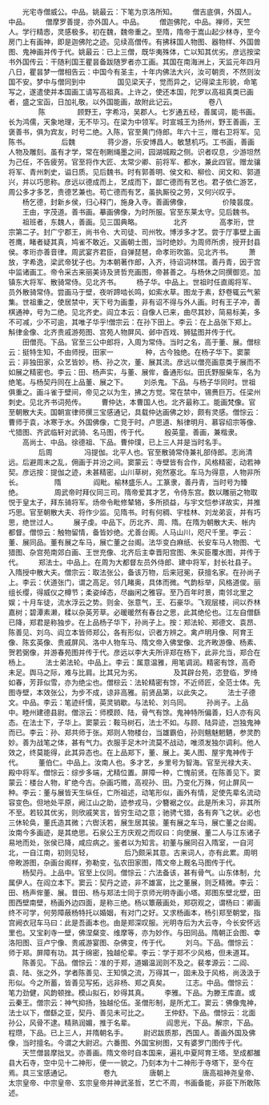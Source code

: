 <!-- { "loadSidebar": true } -->
　　光宅寺僧威公。中品。姚最云：下笔为京洛所知。
　　僧吉底俱，外国人。中品。
　　僧摩罗善提，亦外国人。中品。
　　僧迦佛陀，中品。禅师，天竺人。学行精悫，灵感极多。初在魏，魏帝重之。至隋，隋帝于嵩山起少林寺，至今房门上有画神，即是迦佛陀之迹。见续高僧传。有拂秣国人物图、器物样、外国兽图、鬼神画并传于代。姚最云：已上三僧，既华夷殊体，亡以知其优劣。彦远按梁书外国传云：干随利国王瞿昙备跋随罗者亦工画。其国在南海洲上，天监元年四月八日，瞿昙梦一僧相告云：中国今有圣主，十年内佛法大兴，汝可朝贡，不然则汝国不安。梦中与僧同到中
　　
　　国见梁天子，觉而异之，记得梁主形貌，命笔写之，遂遣使并本国画工请写高祖真。上许之，使还本国，陀罗以高祖真类已画者，盛之宝函，日加礼敬。以外国能画，故附此记云。
　　
　　卷八
　　
　　陈
　　
　　顾野王，字希冯，吴郡人。七岁通五经，善属词，能书画。长为鸿儒，天象地理，无不毕习。在梁为中领军。时宣城王为扬州，野王善画，王褒善书，俱为宾友，时号二绝。入陈，官至黄门侍郎。年六十三，赠右卫将军。见陈书。
　　
　　后魏
　　
　　蒋少游，乐安博昌人。敏慧机巧。工书画，善画人物及雕刻。虽有才学，常在剞劂绳墨之间，园湖城殿之侧。识者叹息，少游坦然为己任，不告疲劳。官至将作大匠、太常少卿、前将军、都水，兼此四官。赠龙骧将军、青州刺史，谥日质。见后魏书。时有郭善明、侯文和、柳俭、闵文和、郭道兴，并以巧思称。彦远以德成而上，艺成而下，鄙亡德而有艺也。君子依仁游艺，周公多才多艺，贵德艺兼也。苟亡德而有艺，虽执厮役之劳，又何兴叹乎。
　　杨乞德，封新乡侯，归心释门，施身入寺。善画佛像，
　　
　　价陵昙度。
　　王由，字茂道。善书画。摹画佛像，为时所服。官至东莱太守。见后魏书。
　　祖班者，东魏人，善画。见三国典略。
　　
　　北齐
　　
　　高孝珩，世宗第二子。封广宁郡王，尚书令、大司徒、司州牧。博涉多才艺。尝于厅事壁上画苍鹰，睹者疑其真，鸠雀不敢近。又画朝士图，当时绝妙。为周师所虏，授开封县侯。孝珩亦善音律。周武宴齐君臣，自弹琵琶，命孝珩吹笛。见北齐书。
　　萧放，字希逸，梁武帝犹子也。为本朝著作郎，入齐，待诏词林馆。善丹青，因于宫中监诸画工。帝令采古来丽美诗及贤哲充画图，帝甚善之。与杨休之同撰御览。加镇东大将军、散骑常侍。见北齐书。
　　杨子华。中品上。世祖时任直阁将军、员外散骑常侍。尝画马于壁，夜听蹄啮长鸣，如索水草。图龙于素，舒卷辄云气萦集。世祖重之，使居禁中，天下号为画耋，非有诏不得与外人画。时有王子冲，善棋通神，号为二绝。见北齐史。阎立本云：自像人已来，曲尽其妙，简易标美，多不可减，少不可逾，其唯子华乎!僧宗云：在孙下田上。李云：在上品张下郑上。斛律金像、北齐贵戚游苑图、宫苑人物屏风、邺中百戏、狮猛图并传于代。
　　田僧亮。下品。官至三公中郎将，入周为常侍。当时之名，高于董、展。僧棕云：挺特生知，不由师授。田家一
　　
　　种，古今独绝。在杨子华下。窦蒙云：非独田家，众艺皆妙。杨、孙之次，董、展其流。彦远以僧亮画意类于展而不如展之精密也。李云：田、杨声实，与董、展侔，备通形似。田氏野服柴车，名为绝笔。与杨契丹同在上品董、展之下。
　　刘杀鬼。下品。与杨子华同时。世祖俱重之。画斗雀于壁间，帝见之以为生，拂之方觉。常在禁中，锡赉巨万。任梁州刺史。见北齐书词苑传。
　　曹仲达，本曹国人也。北齐最称工。能画梵像。官至朝散大夫。国朝宣律师撰三宝感通记，具载仲达画佛之妙，颇有灵感。僧悰云：曹师于袁，冰寒于水。外国佛像，亡竞于时。卢思道、斛律明月、慕容绍宗等像、弋猎图、齐武临轩对武骑、名马图，传于代。
　　殷英童。善画，兼楷隶。
　　高尚士、中品。徐德祖、下品。曹仲璞，已上三人并是当时名手。
　　
　　后周
　　
　　冯提伽。北平人也。官至散骑常侍兼礼部侍郎。志尚清远。后避周末之乱，佣画于并汾之间。窦蒙云：寺壁皆有合作，风格精密，动若神契。彦远按：提伽之迹，未甚精密。山川草树，宛然塞北。车马为得意，人物非所长。
　　
　　隋
　　
　　阎毗。榆林盛乐人。工篆隶，善丹青，当时号为臻绝。
　　
　　周武帝时拜仪同三司。隋帝爱其才艺，令侍东宫。数以雕丽之物取悦于皇太子，拜东骑将军。炀帝令毗修辇辂，多所损益，与宇文恺参详故实，并推巧思。官至朝散大夫、将作少监。见隋书。时有何稠、宇桂林、刘龙弟衮，并有巧思，绝世过人。
　　展子虔。中品下。历北齐、周、隋。在隋为朝散大夫、帐内都督。僧惊云：触物留情，备皆妙绝。尤善台阁。人马山川，咫尺千里。李云：董、展同品。董有展之车马，展亡董之台阁。法华变白麻纸、长安车马人物图、弋猎图、杂宫苑南郊白画、王世充像、北齐后主幸晋阳宫图、朱买臣覆水图，并传于代。
　　郑法士。中品上。在周为大都督左员外侍郎、建中将军，封长社县子。入隋授中散大夫。僧宗云：取法张公，备该万物，后来冠冕，获擅名家。在孙尚子上。李云：伏道张门，谓之高足。邻几睹奥，具体而微。气韵标举，风格道俊。丽组长缨，得威仪之樽节；柔姿绰态，尽幽闲之雅容。至乃百年时景，南邻北里之娱；十月车徒，流水浮云之势。则金、张意气，王、石豪华。飞观层楼，间以乔林嘉树；碧潭素濑，糅以杂英芳草。必暖暖然有春台之思，此其绝伦也。江左自僧繇已降，郑君是称独步。在上品杨子华下，孙尚子上。按：郑法轮、郑德文、袁昂、陈善见、刘乌、阎立本皆师郑公，各有形似，识者方辨之。禽卢明月像、阿育王像、陈玄英像、贵戚屏风、洛中人物车马、隋文帝入佛堂像、北齐畋游像、杨素、贺若弼像，并游春苑图并传于代。彦远以李大夫所评郑在杨下，此非允当，郑合在杨上。
　　法士弟法轮。中品上。李云：属意温雅，用笔调润。精密有馀，高奇未足。舆马之际，难与比肩。比其兄为劣。
　　
　　及其辟台苑，恣登临，罗绮如春，芳菲似雪，亦为绝尘也。僧棕云：法轮精密有馀，不近师匠，全范士体。先图寺壁，本效张公，为步不成，谅非高雅。前贤品第，以此失之。
　　法士子德文。中品。李云：笔迹纤懦，英灵销歇。与法轮、刘乌同。
　　孙尚子。上品中。睦州建德县尉。僧淙云：师模顾、陆，骨气有馀。鬼神特所偏善，妇人亦有风态。在法士下，子华上。窦蒙云：鞍马树石，法士不如。与顾、陆异迹，岂独鬼神而已。李云：孙、郑共师于张。郑则人物楼台，当雄霸伯，孙则魑魅魍魉，参灵酌妙。善为战笔之体，甚有气力。衣服手足木叶流莫不战动，唯须发独尔调利。他人效之，终莫能得，此其异态也。在上品郑下，董、展上。美人图、屋宇鬼神传于代。
　　董伯仁。中品上。汝南人也。多才艺，乡里号为智海。官至光禄大夫、殿中将军。僧悰云：综步多端，尤精位置。屏障一种，亡愧前贤。在陈善见下。窦蒙云：楼台人物，旷绝今古。杂画巧赡，高视孙、田。乃变化万殊，何止屏风一种。李云：董与展皆天生纵任，亡所祖述，动笔形似，画外有情，足使先辈名流动容变色。但地处平原，阙江山之助，迹参戎马，少簪裾之仪。此是所未习，非其所不至。若较其优劣，则欣戚笑言，皆穷生动之意；驰骋弋猎，各有奔飞之状。必也三休轮奂，董氏造其微；六辔沃若，展生居其骏。董有展之车马，展亡董之台阁。汝南今多画迹，是其绝思。石泉公王方庆观之而叹曰：向使展、董二人与江东诸子易地而处，张侯已降，咸应病之。鉴者以为知言。初董与展同召入隋室，一自河北，一自江南，初则见轻，
　　
　　后乃颇采其意。古来词人，亦有此累。周明帝畋游图，杂画台阁样，弥勒变，弘农田家图，隋文帝上厩名马图传于代。
　　杨契丹。上品中。官至上仪同。僧悰云：六法备该，甚有骨气。山东体制，允属伊人。在阎立本下。窦云：契丹之迹，非不雄富，比之董展，则乏精微。李云：田、杨声侔董、展。昔田、杨与郑法士同于京师光明寺画小塔。郑图东壁北壁，田图西壁南壁，杨画外边四面，是称三绝。杨以簟蔽画处，郑窃观之，谓杨曰：卿画终不可学，何劳障蔽杨特托以婚姻，有对门之好。又求杨画本，杨引郑至朝堂，指宫阙衣冠车马曰：此是吾画本也。由是郑深叹服。光明寺后为大云寺，今长安怀远里也。又宝刹寺一壁，佛涅粲变、维摩等，亦为妙作。与田同品。隋朝正会图、幸洛阳图、豆卢宁像、贵戚游宴图、杂佛变，传于代。
　　刘乌。下品。僧悰云：师于郑。屏障有功。其于绵密，独越伦辈。李云：学于郑不少风格，但未道耳。
　　陈善见。下品。僧悰云：准的于郑，道媚温润则不及之。裴孝源云：二阎、袁、陆、张之外，学者陈善见、王知慎之流，万得其一，固未及于风格，尚汲汲于形似。今之所蓄，皆善见写拓，远非杨、郑之真矣。
　　江志。中品。僧悰云：笔力劲健，风韵顿挫。模山拟石，妙得其真。
　　李雅。下品。为滕王库直。或云秦王。僧宗云：神气抑扬，独越伦伍。圣僧形制，是所尤工。窦云：佛像鬼神，法士以下，僧繇之亚，契丹、善见未可比之。
　　王仲舒。下品。僧悰云：北面孙公，风骨不逮。精熟润媚，推于名辈。
　　
　　阎思光，下品。解宗，下品。程瓒，下品。已上三人，并隋朝名手。
　　尉迟跋质那，西国人。善画外国及佛像，当时擅名。今谓之大尉迟。六番图、外国宝树图，又有婆罗门图传于代。
　　天竺僧昙摩拙叉。亦善画。隋文帝时自本国来，遍礼中夏阿育王塔。至成都雒县大石寺，空中见十二神形，便一一貌之。乃刻本为十二神形于寺塔下，至今在焉。具三宝感通记。
　　
　　卷九
　　
　　唐朝上
　　
　　唐高祖神尧皇帝、太宗皇帝、中宗皇帝、玄宗皇帝并神武圣哲，艺亡不周，书画备能，非臣下所敢陈述。

